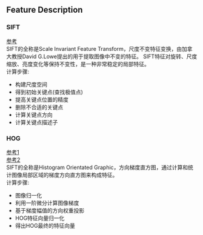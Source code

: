 ## Feature Description
### SIFT
[参考](https://www.cnblogs.com/pacino12134/p/11368558.html)  
SIFT的全称是Scale Invariant Feature Transform，尺度不变特征变换，由加拿大教授David G.Lowe提出的用于提取图像中不变的特征。
SIFT特征对旋转、尺度缩放、亮度变化等保持不变性，是一种非常稳定的局部特征。  
计算步骤:  
* 构建尺度空间  
* 得到初始关键点(查找极值点)  
* 提高关键点位置的精度  
* 删除不合适的关键点  
* 计算关键点方向  
* 计算关键点描述子


### HOG
[参考1](https://zhuanlan.zhihu.com/p/85829145)  
[参考2](https://www.jianshu.com/p/44bd4473da65)  
SIFT的全称是Histogram Orientated Graphic，方向梯度直方图，通过计算和统计图像局部区域的梯度方向直方图来构成特征。  
计算步骤:  
* 图像归一化  
* 利用一阶微分计算图像梯度  
* 基于梯度幅值的方向权重投影
* HOG特征向量归一化  
* 得出HOG最终的特征向量